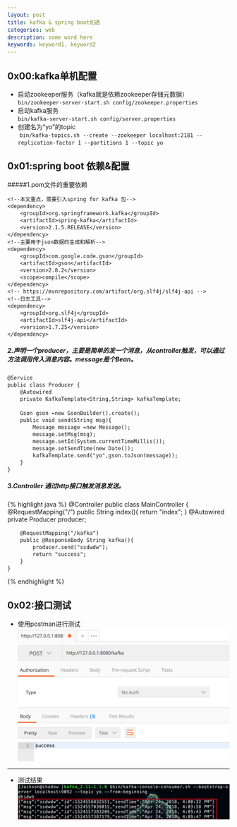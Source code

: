 ```yaml
---
layout: post
title: kafka & spring boot初遇
categories: web
description: some word here
keywords: keyword1, keyword2
---
```


## 0x00:kafka单机配置

- 启动zookeeper服务（kafka就是依赖zookeeper存储元数据）<br>
`bin/zookeeper-server-start.sh config/zookeeper.properties`
- 启动kafka服务<br>
`bin/kafka-server-start.sh config/server.properties`
- 创建名为“yo”的topic<br> `bin/kafka-topics.sh --create --zookeeper localhost:2181 --replication-factor 1 --partitions 1 --topic yo`

## 0x01:spring boot 依赖&配置
#####1.pom文件的重要依赖

    <!--本文重点，需要引入spring for kafka 包-->
    <dependency>
        <groupId>org.springframework.kafka</groupId>
        <artifactId>spring-kafka</artifactId>
        <version>2.1.5.RELEASE</version>
    </dependency>
    <!--主要用于json数据的生成和解析-->
    <dependency>
        <groupId>com.google.code.gson</groupId>
        <artifactId>gson</artifactId>
        <version>2.8.2</version>
        <scope>compile</scope>
    </dependency>
    <!-- https://mvnrepository.com/artifact/org.slf4j/slf4j-api -->
    <!--日志工具-->
    <dependency>
        <groupId>org.slf4j</groupId>
        <artifactId>slf4j-api</artifactId>
        <version>1.7.25</version>
    </dependency>

##### 2.声明一个producer，主要是简单的发一个消息，从controller触发，可以通过方法调用传入消息内容。message是个Bean。

	@Service
	public class Producer {
	    @Autowired
	    private KafkaTemplate<String,String> kafkaTemplate;
	    
	    Gson gson =new GsonBuilder().create();
	    public void send(String msg){
	        Message message =new Message();
	        message.setMsg(msg);
	        message.setId(System.currentTimeMillis());
	        message.setSendTime(new Date());
	        kafkaTemplate.send("yo",gson.toJson(message));
	    }
	}

##### 3.Controller 通过http接口触发消息发送。

{% highlight java %}
	@Controller
	public class MainController {
	    @RequestMapping("/")
	    public String index(){
	        return "index";
	    }
	    @Autowired
	    private Producer producer;
	    
	    @RequestMapping("/kafka")
	    public @ResponseBody String kafka(){
	        producer.send("ssdwdw");
	        return "success";
	    }
	}
{% endhighlight %}

## 0x02:接口测试
- 使用postman进行测试
![kafkaPostResult](/image/spring/kafkaPostResult.png)

****

- 测试结果
![](/image/spring/kafkaMQConsumer.png)